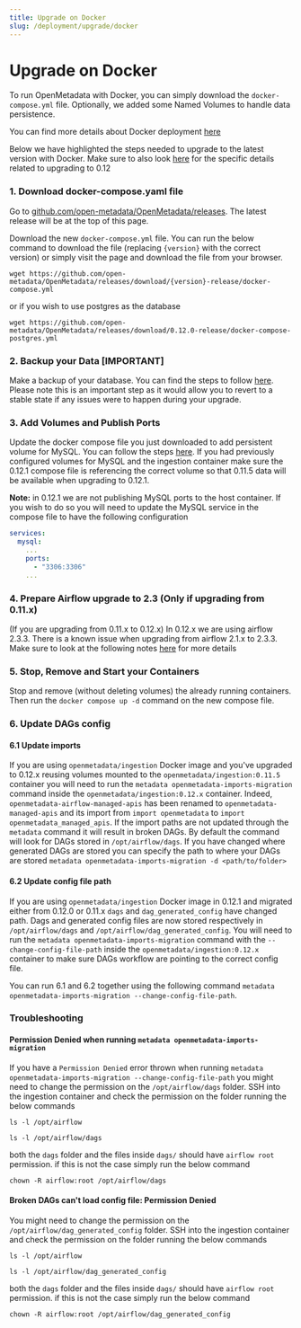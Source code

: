 ```yaml
---
title: Upgrade on Docker
slug: /deployment/upgrade/docker
---
```


# Upgrade on Docker

To run OpenMetadata with Docker, you can simply download the `docker-compose.yml` file. Optionally, we added some
Named Volumes to handle data persistence.

<Note>

You can find more details about Docker deployment [here](/deployment/docker)

</Note>

Below we have highlighted the steps needed to upgrade to the latest version with Docker. Make sure to also look [here](/deployment/upgrade/versions/011-to-012) for the specific details related to upgrading to 0.12 

### 1. Download docker-compose.yaml file

Go to [github.com/open-metadata/OpenMetadata/releases](https://github.com/open-metadata/OpenMetadata/releases). The latest release will be at the top of this page.

Download the new `docker-compose.yml` file. You can run the below command to download the file (replacing `{version}` with the correct version) or simply visit the page and download the file from your browser.
```
wget https://github.com/open-metadata/OpenMetadata/releases/download/{version}-release/docker-compose.yml
```
or if you wish to use postgres as the database
```
wget https://github.com/open-metadata/OpenMetadata/releases/download/0.12.0-release/docker-compose-postgres.yml
```

### 2. Backup your Data [IMPORTANT]

Make a backup of your database. You can find the steps to follow [here](=/deployment/upgrade/backup-metadata#backup-metadata). Please note this is an important step as it would allow you to revert to a stable state if any issues were to happen during your upgrade.

### 3. Add Volumes and Publish Ports

Update the docker compose file you just downloaded to add persistent volume for MySQL. You can follow the steps [here](/deployment/docker/volumes#docker-volumes). If you had previously configured volumes for MySQL and the ingestion container make sure the 0.12.1 compose file is referencing the correct volume so that 0.11.5 data will be available when upgrading to 0.12.1.

**Note:** in 0.12.1 we are not publishing MySQL ports to the host container. If you wish to do so you will need to update the MySQL service in the compose file to have the following configuration
```yaml
services:
  mysql:
    ...
    ports:
      - "3306:3306"
    ...
```

### 4. Prepare Airflow upgrade to 2.3 (Only if upgrading from 0.11.x)

(If you are upgrading from 0.11.x to 0.12.x) In 0.12.x we are using airflow 2.3.3. There is a known issue when upgrading from airflow 2.1.x to 2.3.3. Make sure to look at the following notes [here](/deployment/upgrade/versions/011-to-012#airflow-version) for more details

### 5. Stop, Remove and Start your Containers
Stop and remove (without deleting volumes) the already running containers. Then run the `docker compose up -d` command on the new compose file.

### 6. Update DAGs config
#### 6.1 Update imports
If you are using `openmetadata/ingestion` Docker image and you've upgraded to 0.12.x reusing volumes mounted to the `openmetadata/ingestion:0.11.5` container you will need to run the `metadata openmetadata-imports-migration` command inside the `openmetadata/ingestion:0.12.x` container. Indeed, `openmetadata-airflow-managed-apis` has been renamed to `openmetadata-managed-apis` and its import from `import openmetadata` to `import openmetadata_managed_apis`. If the import paths are not updated through the `metadata` command it will result in broken DAGs. By default the command will look for DAGs stored in `/opt/airflow/dags`. If you have changed where generated DAGs are stored you can specify the path to where your DAGs are stored `metadata openmetadata-imports-migration -d <path/to/folder>`

#### 6.2 Update config file path
If you are using `openmetadata/ingestion` Docker image in 0.12.1 and migrated either from 0.12.0 or 0.11.x `dags` and `dag_generated_config` have changed path. Dags and generated config files are now stored respectively in `/opt/airflow/dags` and `/opt/airflow/dag_generated_config`. You will need to run the `metadata openmetadata-imports-migration` command with the `--change-config-file-path` inside the `openmetadata/ingestion:0.12.x` container to make sure DAGs workflow are pointing to the correct config file.

You can run 6.1 and 6.2 together using the following command `metadata openmetadata-imports-migration --change-config-file-path`.

### Troubleshooting
#### Permission Denied when running `metadata openmetadata-imports-migration`
If you have a `Permission Denied` error thrown when running `metadata openmetadata-imports-migration --change-config-file-path` you might need to change the permission on the `/opt/airflow/dags` folder. SSH into the ingestion container and check the permission on the folder running the below commands
```
ls -l /opt/airflow
```
```
ls -l /opt/airflow/dags
```
both the `dags` folder and the files inside `dags/` should have `airflow root` permission. if this is not the case simply run the below command
```
chown -R airflow:root /opt/airflow/dags
```

#### Broken DAGs can't load config file: Permission Denied
You might need to change the permission on the `/opt/airflow/dag_generated_config` folder. SSH into the ingestion container and check the permission on the folder running the below commands
```
ls -l /opt/airflow
```
```
ls -l /opt/airflow/dag_generated_config
```
both the `dags` folder and the files inside `dags/` should have `airflow root` permission. if this is not the case simply run the below command
```
chown -R airflow:root /opt/airflow/dag_generated_config